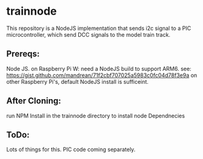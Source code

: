 # trainnode
This repository is a NodeJS implementation that sends i2c signal to a PIC microcontroller, which send DCC signals to the model train track.

## Prereqs:
Node JS.
on Raspberry Pi W: need a NodeJS build to support ARM6. see: https://gist.github.com/mandrean/71f2cbf707025a5983c0fc04d78f3e9a
on other Raspberry Pi's, default NodeJS install is sufficeint.

## After Cloning:
run NPM Install in the trainnode directory to install node Dependnecies 

## ToDo:
Lots of things for this.
PIC code coming separately.
